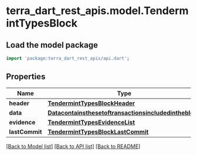 # terra_dart_rest_apis.model.TendermintTypesBlock

## Load the model package
```dart
import 'package:terra_dart_rest_apis/api.dart';
```

## Properties
Name | Type | Description | Notes
------------ | ------------- | ------------- | -------------
**header** | [**TendermintTypesBlockHeader**](TendermintTypesBlockHeader.md) |  | [optional] 
**data** | [**Datacontainsthesetoftransactionsincludedintheblock**](Datacontainsthesetoftransactionsincludedintheblock.md) |  | [optional] 
**evidence** | [**TendermintTypesEvidenceList**](TendermintTypesEvidenceList.md) |  | [optional] 
**lastCommit** | [**TendermintTypesBlockLastCommit**](TendermintTypesBlockLastCommit.md) |  | [optional] 

[[Back to Model list]](../README.md#documentation-for-models) [[Back to API list]](../README.md#documentation-for-api-endpoints) [[Back to README]](../README.md)


